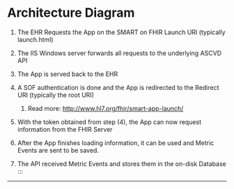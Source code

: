 # Architecture Diagram

1.  The EHR Requests the App on the SMART on FHIR Launch URI (typically
    launch.html)

2.  The IIS Windows server forwards all requests to the underlying ASCVD
    API

3.  The App is served back to the EHR

4.  A SOF authentication is done and the App is redirected to the
    Redirect URI (typically the root URI)

    1.  Read more: <http://www.hl7.org/fhir/smart-app-launch/>

5.  With the token obtained from step (4), the App can now request
    information from the FHIR Server

6.  After the App finishes loading information, it can be used and
    Metric Events are sent to be saved.

7.  The API received Metric Events and stores them in the on-disk
    Database
    :::

---
